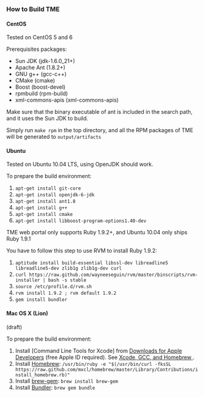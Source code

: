 ### How to Build TME

#### CentOS

Tested on CentOS 5 and 6

Prerequisites packages:

* Sun JDK (jdk-1.6.0_21+)
* Apache Ant (1.8.2+)
* GNU g++ (gcc-c++)
* CMake (cmake)
* Boost (boost-devel)
* rpmbuild (rpm-build)
* xml-commons-apis (xml-commons-apis)

Make sure that the binary executable of ant is included in the search path, and it uses the Sun JDK to build.

Simply run `make rpm` in the top directory, and all the RPM packages of TME will be generated to `output/artifacts`

#### Ubuntu

Tested on Ubuntu 10.04 LTS, using OpenJDK should work.

To prepare the build environment:

1. `apt-get install git-core`
2. `apt-get install openjdk-6-jdk`
3. `apt-get install ant1.8`
4. `apt-get install g++`
5. `apt-get install cmake`
6. `apt-get install libboost-program-options1.40-dev`

TME web portal only supports Ruby 1.9.2+, and Ubuntu 10.04 only ships Ruby 1.9.1

You have to follow this step to use RVM to install Ruby 1.9.2:

1. `aptitude install build-essential libssl-dev libreadline5 libreadline5-dev zlib1g zlib1g-dev curl`
2. `curl https://raw.github.com/wayneeseguin/rvm/master/binscripts/rvm-installer | bash -s stable`
3. `source /etc/profile.d/rvm.sh`
4. `rvm install 1.9.2 ; rvm default 1.9.2`
5. `gem install bundler`

#### Mac OS X (Lion)

(draft)

To prepare the build environment:

1. Install [Command Line Tools for Xcode] from [Downloads for Apple Developers](https://developer.apple.com/downloads/) (free Apple ID required). See [Xcode, GCC, and Homebrew ](http://kennethreitz.com/xcode-gcc-and-homebrew.html).
2. Install [Homebrew](http://mxcl.github.com/homebrew/): `/usr/bin/ruby -e "$(/usr/bin/curl -fksSL https://raw.github.com/mxcl/homebrew/master/Library/Contributions/install_homebrew.rb)"`
3. Install [brew-gem](https://github.com/josh/brew-gem): `brew install brew-gem`
4. Install [Bundler](http://gembundler.com/): `brew gem bundle`

